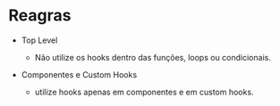 # Reagras

* Top Level
  - Não utilize os hooks dentro das funções, loops ou condicionais. 
  <!-- 
  const App = () => {
  // Correto
  React.useEffect(() => {
    document.title = 'Título novo';
  }, []);

  let condicao = true;
  if (condicao) {
    // Errado
    React.useEffect(() => {
      document.title = 'Título novo';
    }, []);
  }

  function mudarTitulo() {
    // Errado
    React.useEffect(() => {
      document.title = 'Título novo';
    }, []);
  }

  for (let i = 0; i < 10; i++) {
    // Errado
    React.useEffect(() => {
      document.title = 'Título novo';
    }, []);
  }

  return <div></div>;
  }; 
  -->

* Componentes e Custom Hooks
  - utilize hooks apenas em componentes e em custom hooks.
  <!-- 
  import React from 'react';

  // Errado, mas pode se transformar em um custom hook se começar com useNumeroAleatorio
  function numeroAleatorio() {
    const numero = Math.random();
    React.useEffect(() => {
      document.title = numero;
    }, []);
    return numero;
  }

  const App = () => {
    return <div></div>;
  };

  export default App; 
  -->



